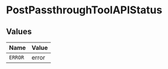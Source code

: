 # PostPassthroughToolAPIStatus


## Values

| Name    | Value   |
| ------- | ------- |
| `ERROR` | error   |